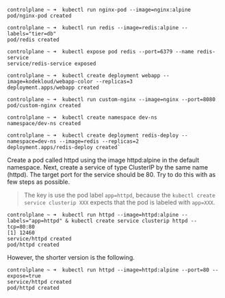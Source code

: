 ```
controlplane ~ ➜  kubectl run nginx-pod --image=nginx:alpine
pod/nginx-pod created

controlplane ~ ➜  kubectl run redis --image=redis:alpine --labels="tier=db"
pod/redis created

controlplane ~ ➜  kubectl expose pod redis --port=6379 --name redis-service
service/redis-service exposed

controlplane ~ ➜  kubectl create deployment webapp --image=kodekloud/webapp-color --replicas=3
deployment.apps/webapp created

controlplane ~ ➜  kubectl run custom-nginx --image=nginx --port=8080
pod/custom-nginx created

controlplane ~ ➜  kubectl create namespace dev-ns
namespace/dev-ns created

controlplane ~ ➜  kubectl create deployment redis-deploy --namespace=dev-ns --image=redis --replicas=2
deployment.apps/redis-deploy created`
```

Create a pod called httpd using the image httpd:alpine in the default namespace. Next, create a service of type ClusterIP by the same name (httpd). The target port for the service should be 80.
Try to do this with as few steps as possible.

> The key is use the pod label `app=httpd`, because the `kubectl create service clusterip XXX` expects that the pod is labeled with `app=XXX`.

```
controlplane ~ ➜  kubectl run httpd --image=httpd:alpine --labels="app=httpd" & kubectl create service clusterip httpd --tcp=80:80
[1] 12460
service/httpd created
pod/httpd created
```

However, the shorter version is the following.

```
controlplane ~ ➜  kubectl run httpd --image=httpd:alpine --port=80 --expose=true
service/httpd created
pod/httpd created
```
